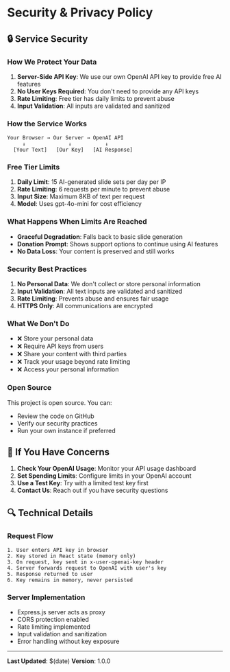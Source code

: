 # Security & Privacy Policy

## 🔒 Service Security

### How We Protect Your Data

1. **Server-Side API Key**: We use our own OpenAI API key to provide free AI features
2. **No User Keys Required**: You don't need to provide any API keys
3. **Rate Limiting**: Free tier has daily limits to prevent abuse
4. **Input Validation**: All inputs are validated and sanitized

### How the Service Works

```
Your Browser → Our Server → OpenAI API
     ↓              ↓           ↓
  [Your Text]   [Our Key]   [AI Response]
```

### Free Tier Limits

1. **Daily Limit**: 15 AI-generated slide sets per day per IP
2. **Rate Limiting**: 6 requests per minute to prevent abuse
3. **Input Size**: Maximum 8KB of text per request
4. **Model**: Uses gpt-4o-mini for cost efficiency

### What Happens When Limits Are Reached

- **Graceful Degradation**: Falls back to basic slide generation
- **Donation Prompt**: Shows support options to continue using AI features
- **No Data Loss**: Your content is preserved and still works

### Security Best Practices

1. **No Personal Data**: We don't collect or store personal information
2. **Input Validation**: All text inputs are validated and sanitized
3. **Rate Limiting**: Prevents abuse and ensures fair usage
4. **HTTPS Only**: All communications are encrypted

### What We Don't Do

- ❌ Store your personal data
- ❌ Require API keys from users
- ❌ Share your content with third parties
- ❌ Track your usage beyond rate limiting
- ❌ Access your personal information

### Open Source

This project is open source. You can:
- Review the code on GitHub
- Verify our security practices
- Run your own instance if preferred

## 🚨 If You Have Concerns

1. **Check Your OpenAI Usage**: Monitor your API usage dashboard
2. **Set Spending Limits**: Configure limits in your OpenAI account
3. **Use a Test Key**: Try with a limited test key first
4. **Contact Us**: Reach out if you have security questions

## 🔍 Technical Details

### Request Flow
```
1. User enters API key in browser
2. Key stored in React state (memory only)
3. On request, key sent in x-user-openai-key header
4. Server forwards request to OpenAI with user's key
5. Response returned to user
6. Key remains in memory, never persisted
```

### Server Implementation
- Express.js server acts as proxy
- CORS protection enabled
- Rate limiting implemented
- Input validation and sanitization
- Error handling without key exposure

---

**Last Updated**: $(date)
**Version**: 1.0.0
